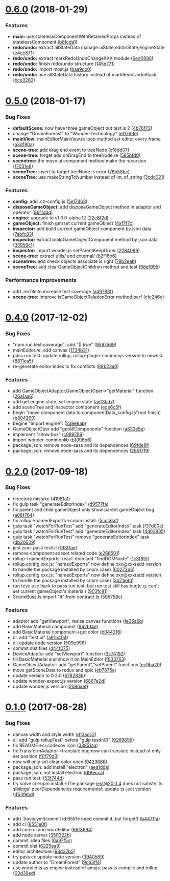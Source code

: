 <a name="0.6.0"></a>
# [0.6.0](https://github.com/Wonder-Technology/Wonder-Editor/compare/v0.5.0...v0.6.0) (2018-01-29)


### Features

* **main:** use statelessComponentWithRetainedProps instead of statelessComponent ([b8fcda1](https://github.com/Wonder-Technology/Wonder-Editor/commit/b8fcda1))
* **redo/undo:** extract allStateData manage uiState,editorState,engineState ([e4ec871](https://github.com/Wonder-Technology/Wonder-Editor/commit/e4ec871))
* **redo/undo:** extract markRedoUndoChangeXXX module ([6ed0898](https://github.com/Wonder-Technology/Wonder-Editor/commit/6ed0898))
* **redo/undo:** finish redo/undo structure ([145e771](https://github.com/Wonder-Technology/Wonder-Editor/commit/145e771))
* **redo/undo:** import most.js ([baa9cb0](https://github.com/Wonder-Technology/Wonder-Editor/commit/baa9cb0))
* **redo/undo:** use allStateData.history instead of markRedoUndoStack ([bce3282](https://github.com/Wonder-Technology/Wonder-Editor/commit/bce3282))



<a name="0.5.0"></a>
# [0.5.0](https://github.com/Wonder-Technology/Wonder-Editor/compare/v0.4.1...v0.5.0) (2018-01-17)


### Bug Fixes

* **defaultScene:** now have three gameObject but test is 2 ([4b76f72](https://github.com/Wonder-Technology/Wonder-Editor/commit/4b76f72))
* change "DreamForeast" to "Wonder-Technology" ([ef1769e](https://github.com/Wonder-Technology/Wonder-Editor/commit/ef1769e))
* **mainView:** mainEditorMainView.re loop method set editor every frame ([a3d180a](https://github.com/Wonder-Technology/Wonder-Editor/commit/a3d180a))
* **scene-tree:** add drag end event to treeNode ([cf8dd07](https://github.com/Wonder-Technology/Wonder-Editor/commit/cf8dd07))
* **scene-tree:** forget add onDragEnd to treeNode.re ([585bfd0](https://github.com/Wonder-Technology/Wonder-Editor/commit/585bfd0))
* **scenetree:** the move ui component method make the recursion ([f7031e8](https://github.com/Wonder-Technology/Wonder-Editor/commit/f7031e8))
* **sceneTree:** insert to target treeNode is error ([78b58bc](https://github.com/Wonder-Technology/Wonder-Editor/commit/78b58bc))
* **sceneTree:** use makeStringToNumber instead of int_of_string ([3cdc021](https://github.com/Wonder-Technology/Wonder-Editor/commit/3cdc021))


### Features

* **config:** add .cz-config.js ([5e17463](https://github.com/Wonder-Technology/Wonder-Editor/commit/5e17463))
* **disposeGameObject:** add disposeGameObject method in adaptor and operator ([96f1ddd](https://github.com/Wonder-Technology/Wonder-Editor/commit/96f1ddd))
* **engine:** upgrade to v1.0.0-alpha.12 ([22e8f2d](https://github.com/Wonder-Technology/Wonder-Editor/commit/22e8f2d))
* **gameObject:** finish get/set current gameObject ([4af7f7c](https://github.com/Wonder-Technology/Wonder-Editor/commit/4af7f7c))
* **inspector:** add build current gameObject component by json data ([7abfc83](https://github.com/Wonder-Technology/Wonder-Editor/commit/7abfc83))
* **inspector:** extract buildGameObjectComponent method by json data ([35959c1](https://github.com/Wonder-Technology/Wonder-Editor/commit/35959c1))
* **inspector:** import wonder.js setParentKeepOrder ([2284069](https://github.com/Wonder-Technology/Wonder-Editor/commit/2284069))
* **scene-tree:** extract utils/ and external/ ([b2f16b6](https://github.com/Wonder-Technology/Wonder-Editor/commit/b2f16b6))
* **scenetree:** add check objects associate is right ([78b2eab](https://github.com/Wonder-Technology/Wonder-Editor/commit/78b2eab))
* **sceneTree:** add clearGameObjectChildren method and test ([98ef995](https://github.com/Wonder-Technology/Wonder-Editor/commit/98ef995))


### Performance Improvements

* add .rei file to increase test coverage ([ad9783f](https://github.com/Wonder-Technology/Wonder-Editor/commit/ad9783f))
* **scene-tree:** improve isGameObjectRelationError method perf ([cfe246c](https://github.com/Wonder-Technology/Wonder-Editor/commit/cfe246c))



<a name="0.4.0"></a>
# [0.4.0](https://github.com/DreamForeast/Wonder-Editor/compare/v0.3.0...v0.4.0) (2017-12-02)


### Bug Fixes

* "npm run test:coverage": add "|| true" ([9597569](https://github.com/DreamForeast/Wonder-Editor/commit/9597569))
* mainEditor.re: add canvas ([1734b31](https://github.com/DreamForeast/Wonder-Editor/commit/1734b31))
* pass run test: update rollup, rollup-plugin-commonjs version to newest ([8811ea5](https://github.com/DreamForeast/Wonder-Editor/commit/8811ea5))
* re-generate editor index to fix conflicts ([88b23a0](https://github.com/DreamForeast/Wonder-Editor/commit/88b23a0))


### Features

* add GameObjectAdaptor,GameObjectOper->"getMaterial" function ([26a1aa6](https://github.com/DreamForeast/Wonder-Editor/commit/26a1aa6))
* add get engine state, set engine state ([aef3bd7](https://github.com/DreamForeast/Wonder-Editor/commit/aef3bd7))
* add sceneTree and inspector component ([ede6c5f](https://github.com/DreamForeast/Wonder-Editor/commit/ede6c5f))
* begin "move component data to componentData_config.ts"(not finish) ([b804260](https://github.com/DreamForeast/Wonder-Editor/commit/b804260))
* begine "import engine": ([2a9e8ab](https://github.com/DreamForeast/Wonder-Editor/commit/2a9e8ab))
* GameObjectOper add "getAllComponents" function ([a833e5e](https://github.com/DreamForeast/Wonder-Editor/commit/a833e5e))
* implement "show box" ([c989789](https://github.com/DreamForeast/Wonder-Editor/commit/c989789))
* import wonder-commonlib ([b1098b6](https://github.com/DreamForeast/Wonder-Editor/commit/b1098b6))
* package.json: remove node-sass and its dependences ([69fde8f](https://github.com/DreamForeast/Wonder-Editor/commit/69fde8f))
* package.json: remove node-sass and its dependences ([26517f9](https://github.com/DreamForeast/Wonder-Editor/commit/26517f9))



<a name="0.2.0"></a>
# [0.2.0](https://github.com/DreamForeast/Wonder-Editor/compare/v0.1.0...v0.2.0) (2017-09-18)


### Bug Fixes

* directory mistake ([41981a1](https://github.com/DreamForeast/Wonder-Editor/commit/41981a1))
* fix gulp task "generateEditorIndex" ([d9577fa](https://github.com/DreamForeast/Wonder-Editor/commit/d9577fa))
* fix parent and child gameObject only show parent gameObject bug ([a08f764](https://github.com/DreamForeast/Wonder-Editor/commit/a08f764))
* fix rollup->namedExports->cnpm install: ([5ccc6af](https://github.com/DreamForeast/Wonder-Editor/commit/5ccc6af))
* gulp task "watchForRunTest" add "generateEditorIndex" task ([f37d00e](https://github.com/DreamForeast/Wonder-Editor/commit/f37d00e))
* gulp task "watchForRunTest" add "generateEditorIndex" task ([4d03835](https://github.com/DreamForeast/Wonder-Editor/commit/4d03835))
* gulp task "watchForRunTest" remove "generateEditorIndex" task ([db20609](https://github.com/DreamForeast/Wonder-Editor/commit/db20609))
* jest.json: pass testUI ([193f1ae](https://github.com/DreamForeast/Wonder-Editor/commit/193f1ae))
* remove component->asset related code ([e266501](https://github.com/DreamForeast/Wonder-Editor/commit/e266501))
* rollup->namedExports: react-dom add "findDOMNode" ([1c3f65f](https://github.com/DreamForeast/Wonder-Editor/commit/1c3f65f))
* rollup.config.xxx.js: "namedExports" now define xxx@xxx(add version to handle the package installed by cnpm case) ([60273d6](https://github.com/DreamForeast/Wonder-Editor/commit/60273d6))
* rollup.config.xxx.js: "namedExports" now define xxx@xxx(add version to handle the package installed by cnpm case) ([3d71e90](https://github.com/DreamForeast/Wonder-Editor/commit/3d71e90))
* run test: use hack to pass run test, but run test still has bug(e.g. can't set current gameObject's material) ([903fc81](https://github.com/DreamForeast/Wonder-Editor/commit/903fc81))
* SceneBuss.ts import "it" from contract.ts ([595758c](https://github.com/DreamForeast/Wonder-Editor/commit/595758c))


### Features

* adaptor add "getViewport", resize canvas functions ([fe35a6b](https://github.com/DreamForeast/Wonder-Editor/commit/fe35a6b))
* add BasicMaterial component ([842bf4e](https://github.com/DreamForeast/Wonder-Editor/commit/842bf4e))
* add BasicMaterial component->get color ([b044216](https://github.com/DreamForeast/Wonder-Editor/commit/b044216))
* ci: add "test ui" ([a61b404](https://github.com/DreamForeast/Wonder-Editor/commit/a61b404))
* ci: update node version ([509e996](https://github.com/DreamForeast/Wonder-Editor/commit/509e996))
* commit dist files ([d44f075](https://github.com/DreamForeast/Wonder-Editor/commit/d44f075))
* DeviceAdaptor add "setViewport" function ([3c74192](https://github.com/DreamForeast/Wonder-Editor/commit/3c74192))
* fill BasicMaterial and show it on MainEditor ([f833763](https://github.com/DreamForeast/Wonder-Editor/commit/f833763))
* GameObjectAdaptor: add "getParent","setParent" functions ([ec9ba20](https://github.com/DreamForeast/Wonder-Editor/commit/ec9ba20))
* move getSceneData to redux and epic ([eb7875a](https://github.com/DreamForeast/Wonder-Editor/commit/eb7875a))
* update version to 0.2.0 ([6782836](https://github.com/DreamForeast/Wonder-Editor/commit/6782836))
* update wonder-expect.js version ([6867e2d](https://github.com/DreamForeast/Wonder-Editor/commit/6867e2d))
* update wonder.js version ([2086aef](https://github.com/DreamForeast/Wonder-Editor/commit/2086aef))



<a name="0.1.0"></a>
# [0.1.0](https://github.com/DreamForeast/Wonder-Editor/compare/d13acc2...v0.1.0) (2017-08-28)


### Bug Fixes

* canvas width and style width ([d13acc2](https://github.com/DreamForeast/Wonder-Editor/commit/d13acc2))
* ci: add "gulp rollupTest" before "gulp testInCI" ([9269659](https://github.com/DreamForeast/Wonder-Editor/commit/9269659))
* fix README->ci,codecov icon ([33851aa](https://github.com/DreamForeast/Wonder-Editor/commit/33851aa))
* fix TransformAdaptor->translate bug:now can translate instead of only set position ([f0f70d3](https://github.com/DreamForeast/Wonder-Editor/commit/f0f70d3))
* now will only set clear color once ([9423686](https://github.com/DreamForeast/Wonder-Editor/commit/9423686))
* package.json: add install "electron" ([aea1dda](https://github.com/DreamForeast/Wonder-Editor/commit/aea1dda))
* package.json: not install electron ([df8ecca](https://github.com/DreamForeast/Wonder-Editor/commit/df8ecca))
* pass run test: ([53f744d](https://github.com/DreamForeast/Wonder-Editor/commit/53f744d))
* try solve ci->npm install->The package jest@20.0.4 does not satisfy its siblings' peerDependencies requirements!: update ts-ject version ([464febd](https://github.com/DreamForeast/Wonder-Editor/commit/464febd))


### Features

* add .travis.yml(commit id:8551e need commit it, but forget!) ([b4471fa](https://github.com/DreamForeast/Wonder-Editor/commit/b4471fa))
* add ci ([8551e0f](https://github.com/DreamForeast/Wonder-Editor/commit/8551e0f))
* add core ui and wordEditor ([66f3694](https://github.com/DreamForeast/Wonder-Editor/commit/66f3694))
* add node server ([350322b](https://github.com/DreamForeast/Wonder-Editor/commit/350322b))
* commit .idea files ([0a97f5c](https://github.com/DreamForeast/Wonder-Editor/commit/0a97f5c))
* commit dist ([6225ea9](https://github.com/DreamForeast/Wonder-Editor/commit/6225ea9))
* editor architecture ([93d37b5](https://github.com/DreamForeast/Wonder-Editor/commit/93d37b5))
* try pass ci: update node version ([3940569](https://github.com/DreamForeast/Wonder-Editor/commit/3940569))
* update author to "DreamForest" ([9da3ff4](https://github.com/DreamForeast/Wonder-Editor/commit/9da3ff4))
* use wonder.js as engine instead of amyjs: pass ts compile and rollup ([03d39ed](https://github.com/DreamForeast/Wonder-Editor/commit/03d39ed))



